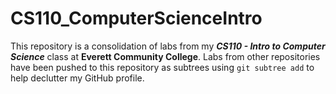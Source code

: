 # CS110_ComputerScienceIntro
This repository is a consolidation of labs from my ***CS110 - Intro to Computer Science*** class at **Everett Community College**.
Labs from other repositories have been pushed to this repository as subtrees using `git subtree add` to help declutter my GitHub profile.

